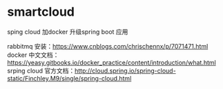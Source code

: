 # smartcloud
sping cloud 加docker 升级spring boot 应用

rabbitmq 安装：https://www.cnblogs.com/chrischennx/p/7071471.html
docker 中文文档：https://yeasy.gitbooks.io/docker_practice/content/introduction/what.html
srping cloud 官方文档：http://cloud.spring.io/spring-cloud-static/Finchley.M9/single/spring-cloud.html